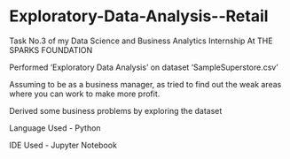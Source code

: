 # Exploratory-Data-Analysis--Retail

Task No.3 of my Data Science and Business Analytics Internship At THE SPARKS FOUNDATION

Performed ‘Exploratory Data Analysis’ on dataset ‘SampleSuperstore.csv’

Assuming to be as a business manager, as tried to find out the weak areas where you can
work to make more profit. 

Derived some business problems by exploring the dataset

Language Used - Python

IDE Used - Jupyter Notebook

